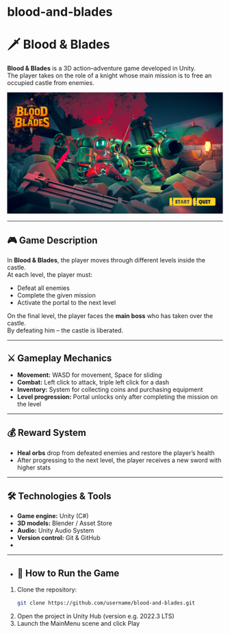 # blood-and-blades

# 🗡️ Blood & Blades

**Blood & Blades** is a 3D action–adventure game developed in Unity.  
The player takes on the role of a knight whose main mission is to free an occupied castle from enemies.  

![BloodandBlades](Assets/Blood&Blades.png)

---

## 🎮 Game Description

In **Blood & Blades**, the player moves through different levels inside the castle.  
At each level, the player must:

- Defeat all enemies  
- Complete the given mission  
- Activate the portal to the next level  

On the final level, the player faces the **main boss** who has taken over the castle.  
By defeating him – the castle is liberated.  

---

## ⚔️ Gameplay Mechanics

- **Movement:** WASD for movement, Space for sliding  
- **Combat:** Left click to attack, triple left click for a dash  
- **Inventory:** System for collecting coins and purchasing equipment  
- **Level progression:** Portal unlocks only after completing the mission on the level  

---

## 💰 Reward System

- **Heal orbs** drop from defeated enemies and restore the player’s health  
- After progressing to the next level, the player receives a new sword with higher stats  

---

## 🛠️ Technologies & Tools

- **Game engine:** Unity (C#)  
- **3D models:** Blender / Asset Store  
- **Audio:** Unity Audio System  
- **Version control:** Git & GitHub
- 
---

- ## 🚀 How to Run the Game

1. Clone the repository:  
   ```bash
   git clone https://github.com/username/blood-and-blades.git
2. Open the project in Unity Hub (version e.g. 2022.3 LTS)
3. Launch the MainMenu scene and click Play
